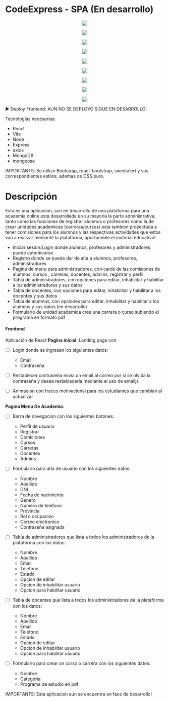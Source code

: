 # CodeExpress  - SPA (En desarrollo)

<p align="center">
  <img src="./src/assets/img/Codeexpress1.jpg"/>
</p>
<p align="center">
  <img src="./src/assets/img/Menu Academia.jpg"/>
</p>
<p align="center">
  <img src="./src/assets/img/opciondeperfil.jpg"/>
</p>
<p align="center">
  <img src="./src/assets/img/tableroAdminsAcademi.jpg"/>
</p>
<p align="center">
  <img src="./src/assets/img/formregacademi.jpg"/>
</p>
<p align="center">
  <img src="./src/assets/img/formeditacademi.jpg"/>
</p>
<p align="center">
  <img src="./src/assets/img/AlertaInaAcademi.jpg"/>
</p>
<p align="center">
  <img src="./src/assets/img/tabladocentes.jpg"/>
</p>
<p align="center">
  <img src="./src/assets/img/FormCrearUnidadAcademica.jpg"/>
</p>


► Deploy Frontend: AUN NO SE DEPLOYO SIGUE EN DESARROLLO!

Tecnologías necesarias:
* React
* Vite
* Node
* Express
* axios
* MongoDB
* mongoose


IMPORTANTE: Se utilizo Bootstrap, react-bootstrap, sweetalert y sus correspondientes estilos, ademas de CSS puro.


# Descripción
Esta es una aplicacion, aun en desarrollo de una plataforma para una academia online
esta desarrollada en su mayoria la parte administrativa, tanto como las funciones de registrar alumnos o profesores
como la de crear unidades academicas (carreras/cursos) esta tambien proyectada a tener comisiones para los alumnos y 
las respectivas actividades que estos van a realizar mediante la plataforma, aportandole el material educativo!

* Iniciar sesion/Login donde alumnos, profesores y administradores puede autenticarse
* Registro donde se puede dar de alta a alumnos, profesores, administradores
* Pagina de menu para administradores, con cards de las comisiones de alumnos, cursos , carreras, docentes, admins, registrar y perfil
* Tabla de administradores, con opciones para editar, inhabilitar y habilitar a los administradores y sus datos 
* Tabla de docentes, con opciones para editar, inhabilitar y habilitar a los docentes y sus datos 
* Tabla de alumnos, con opciones para editar, inhabilitar y habilitar a los alumnos y sus datos (en desarrollo)
* Formulario de unidad academica crea una carrera o curso subiendo el programa en formato pdf

#### Frontend

Aplicación de React
__Pagina inicial__: 
Landing page con:
- [ ] Login donde se ingresan los siguientes datos:
     * Email
     * Contraseña
- [ ] Restablecer contraseña envia un email al correo por si se olvida la contraseña y desea restablecerla mediante el uso de emailjs
- [ ] Animacion con fraces motivacional para los estudiantes que cambian al actualizar 

     
__Pagina Menu De Academia__:
- [ ] Barra de navegacion con los siguientes botones:
     * Perfil de usuario
     * Registrar
     * Comiciones
     * Cursos
     * Carreras
     * Docentes
     * Admins

- [ ] Formulario para alta de usuario con los siguientes datos:
       
     * Nombre
     * Apellido
     * DNI
     * Fecha de nacimiento
     * Genero
     * Numero de telefono
     * Provincia
     * Rol o ocupacion
     * Correo electronico
     * Contraseña asignada     
     
- [ ] Tabla de administradores que lista a todos los administradores de la plataforma con los datos:
     * Nombre
     * Apellido
     * Email
     * Telefono
     * Estado
     * Opcion de editar
     * Opcion de inhabilitar usuario
     * Opcion para habilitar usuario

- [ ] Tabla de docentes que lista a todos los administradores de la plataforma con los datos:
     * Nombre
     * Apellido
     * Email
     * Telefono
     * Estado
     * Opcion de editar
     * Opcion de inhabilitar usuario
     * Opcion para habilitar usuario

- [ ] Formulario para crear un curso o carrera con los siguientes datos:
       
     * Nombre
     * Categoria
     * Programa de estudio en pdf




 IMPORTANTE: Esta aplicacion aun se encuentra en face de desarrollo!  
